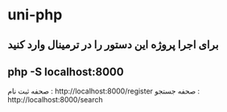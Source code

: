 # uni-php
برای اجرا پروژه این دستور را در ترمینال وارد کنید
-----------------------------------------
php -S localhost:8000
-----------------------------------------
صحفه ثبت نام : http://localhost:8000/register
صحفه جستجو : http://localhost:8000/search
